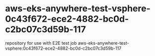 # aws-eks-anywhere-test-vsphere-0c43f672-ece2-4882-bc0d-c2bc07c3d59b-117
repository for use with E2E test job aws-eks-anywhere-test-vsphere:0c43f672-ece2-4882-bc0d-c2bc07c3d59b-117
